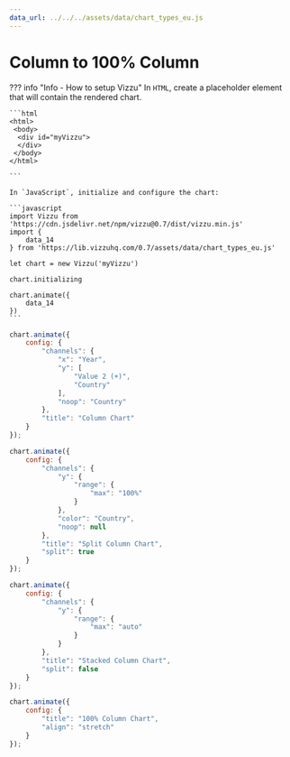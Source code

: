 ```yaml
---
data_url: ../../../assets/data/chart_types_eu.js
---
```


# Column  to 100% Column

<div id="example_01"></div>

??? info "Info - How to setup Vizzu"
    In `HTML`, create a placeholder element that will contain the rendered
    chart.

    ```html
    <html>
     <body>
      <div id="myVizzu">
      </div>
     </body>
    </html>

    ```

    In `JavaScript`, initialize and configure the chart:

    ```javascript
    import Vizzu from 'https://cdn.jsdelivr.net/npm/vizzu@0.7/dist/vizzu.min.js'
    import {
        data_14
    } from 'https://lib.vizzuhq.com/0.7/assets/data/chart_types_eu.js'

    let chart = new Vizzu('myVizzu')

    chart.initializing

    chart.animate({
        data_14
    })
    ```

```javascript
chart.animate({
    config: {
        "channels": {
            "x": "Year",
            "y": [
                "Value 2 (+)",
                "Country"
            ],
            "noop": "Country"
        },
        "title": "Column Chart"
    }
});

chart.animate({
    config: {
        "channels": {
            "y": {
                "range": {
                    "max": "100%"
                }
            },
            "color": "Country",
            "noop": null
        },
        "title": "Split Column Chart",
        "split": true
    }
});

chart.animate({
    config: {
        "channels": {
            "y": {
                "range": {
                    "max": "auto"
                }
            }
        },
        "title": "Stacked Column Chart",
        "split": false
    }
});

chart.animate({
    config: {
        "title": "100% Column Chart",
        "align": "stretch"
    }
});
```

<script src="./composition_percentage_column_stream_3dis_1con.js"></script>
